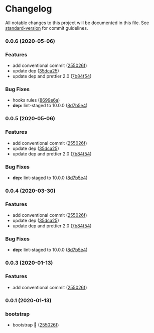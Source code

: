 # Changelog

All notable changes to this project will be documented in this file. See [standard-version](https://github.com/conventional-changelog/standard-version) for commit guidelines.

### 0.0.6 (2020-05-06)

### Features

-   add conventional commit ([255026f](https://github.com/zyhou/eslint-config-zyhou/commit/255026f0f7d9c457fef6aa6c73ab7b7c67d40107))
-   update dep ([35dca25](https://github.com/zyhou/eslint-config-zyhou/commit/35dca25348f34f2616d5d59ffaedd0bb01f1c2ed))
-   update dep and prettier 2.0 ([7b84f54](https://github.com/zyhou/eslint-config-zyhou/commit/7b84f547aff473ed66a4a9f14b2ac307c47eb28e))

### Bug Fixes

-   hooks rules ([8699e6a](https://github.com/zyhou/eslint-config-zyhou/commit/8699e6aeae9c8c8b985252dbd6da64ac7ff6f45a))
-   **dep:** lint-staged to 10.0.0 ([8d7b5e4](https://github.com/zyhou/eslint-config-zyhou/commit/8d7b5e4d4bb85e1d807862c55e5188346c5633e3))

### 0.0.5 (2020-05-06)

### Features

-   add conventional commit ([255026f](https://github.com/zyhou/eslint-config-zyhou/commit/255026f0f7d9c457fef6aa6c73ab7b7c67d40107))
-   update dep ([35dca25](https://github.com/zyhou/eslint-config-zyhou/commit/35dca25348f34f2616d5d59ffaedd0bb01f1c2ed))
-   update dep and prettier 2.0 ([7b84f54](https://github.com/zyhou/eslint-config-zyhou/commit/7b84f547aff473ed66a4a9f14b2ac307c47eb28e))

### Bug Fixes

-   **dep:** lint-staged to 10.0.0 ([8d7b5e4](https://github.com/zyhou/eslint-config-zyhou/commit/8d7b5e4d4bb85e1d807862c55e5188346c5633e3))

### 0.0.4 (2020-03-30)

### Features

-   add conventional commit ([255026f](https://github.com/zyhou/eslint-config-zyhou/commit/255026f0f7d9c457fef6aa6c73ab7b7c67d40107))
-   update dep ([35dca25](https://github.com/zyhou/eslint-config-zyhou/commit/35dca25348f34f2616d5d59ffaedd0bb01f1c2ed))
-   update dep and prettier 2.0 ([7b84f54](https://github.com/zyhou/eslint-config-zyhou/commit/7b84f547aff473ed66a4a9f14b2ac307c47eb28e))

### Bug Fixes

-   **dep:** lint-staged to 10.0.0 ([8d7b5e4](https://github.com/zyhou/eslint-config-zyhou/commit/8d7b5e4d4bb85e1d807862c55e5188346c5633e3))

### 0.0.3 (2020-01-13)

### Features

-   add conventional commit ([255026f](https://github.com/zyhou/eslint-config-zyhou/commit/255026f0f7d9c457fef6aa6c73ab7b7c67d40107))

### 0.0.1 (2020-01-13)

### bootstrap

-   bootstrap :tada: ([255026f](https://github.com/zyhou/eslint-config-zyhou/commit/ea1593d1da97031ee0273e03fe2dde65f8dea343))
